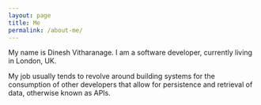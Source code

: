 ```yaml
---
layout: page
title: Me
permalink: /about-me/
---
```


My name is Dinesh Vitharanage. I am a software developer, currently living in London, UK. 

My job usually tends to revolve around building systems for the consumption of other developers that allow for 
persistence and retrieval of data, otherwise known as APIs. 
